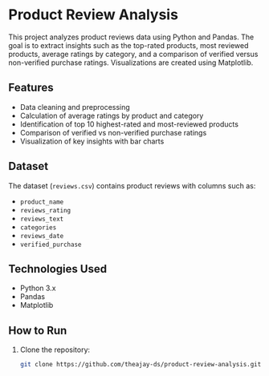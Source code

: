 # Product Review Analysis

This project analyzes product reviews data using Python and Pandas. The goal is to extract insights such as the top-rated products, most reviewed products, average ratings by category, and a comparison of verified versus non-verified purchase ratings. Visualizations are created using Matplotlib.

## Features

- Data cleaning and preprocessing
- Calculation of average ratings by product and category
- Identification of top 10 highest-rated and most-reviewed products
- Comparison of verified vs non-verified purchase ratings
- Visualization of key insights with bar charts

## Dataset

The dataset (`reviews.csv`) contains product reviews with columns such as:

- `product_name`
- `reviews_rating`
- `reviews_text`
- `categories`
- `reviews_date`
- `verified_purchase`

## Technologies Used

- Python 3.x
- Pandas
- Matplotlib

## How to Run

1. Clone the repository:
   ```bash
   git clone https://github.com/theajay-ds/product-review-analysis.git

